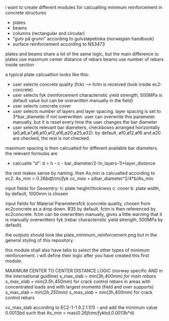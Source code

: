 i want to create different modules for calcualting minimum reinforcement in concrete structures

- plates
- beams
- columns (rectangular and circular)
- "gulv på grunn" according to gulvstøpeboka (norwegian handbook)
- surface reinforcement according to NS3473

plates and beams share a lot of the same logic, but the main difference is:
plates use maximum center distance of rebars
beams use number of rebars inside section

a typical plate calcualtion looks like this:
- user selects concrete quality (fck) --> fctm is received (look inside ec2-concrete)
- user selects fyk (reinforcement characteristic yield strength, 500MPa is default value but can be overwritten manually in the field)
- user selects concrete cover
- user selects number of layers and layer spacing. layer spacing is set to 3*bar_diameter if not overwritten. user can overwrite this parameter manually, but it is reset every time the user changes the bar diameter
- user selects relevant bar diameters, checkboxes arranged horizontally (ø5,ø6,ø7,ø8,ø10,ø12,ø16,ø20,ø25,ø32). by default, ø10,ø12,ø16 and ø20 are checked, the rest is not checked.

maximum spacing is then calcualted for different available bar diameters. 
the relevant formulas are 
- calcualte "d": d = h - c - bar_diameter/2-(n_layers-1)*layer_distance

the rest makes sense by naming.
then As,min is calcualted according to ec2:
As_min = 0.26*b*d*fctm/fyk
cc_max = pi*bar_diameter^2/4*b/As_min

input fields for Geoemtry:
h: plate height/thickness
c: cover
b: plate width, by default, 1000mm is chosen

input fields for Material Parametersfck (concrete quality, chosen from ec2concrete as a drop down. B35 by default. fctm is then referenced by ec2concrete. fctm can be overwritten manually, gives a little warning that it is manually overwritten)
fyk (rebar characteristic yield strength, 500MPa by default)

the outputs should look like plate_minimum_reinforcement.png but in the general styling of this repository. 

this module shall also have tabs to select the other types of minimum reinforcement. i will define their logic after you have created this first module. 

MAXIMUM CENTER TO CENTER DISTANCE LOGIC (norway specific AND in the international guidline)
s_max_slab = min(3*h,400mm) for main rebars
s_max_slab = min(3.5*h,450mm) for crack control rebars
in areas with concentrated loads and with largest moments (field and over supports)
s_max_slab = min(2*h,250mm)
s_max_slab = min(3*h,400mm) for crack control rebars

cc_max_slab according to EC2-1-1 9.2.1.1(1) - and add the minimum value 0.0013*b*d such that As_min = max(0.26*fctm/fyk*b*d,0.0013*b*d)

